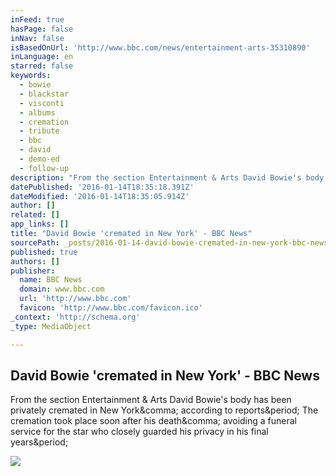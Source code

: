 ```yaml
---
inFeed: true
hasPage: false
inNav: false
isBasedOnUrl: 'http://www.bbc.com/news/entertainment-arts-35310890'
inLanguage: en
starred: false
keywords:
  - bowie
  - blackstar
  - visconti
  - albums
  - cremation
  - tribute
  - bbc
  - david
  - demo-ed
  - follow-up
description: "From the section Entertainment & Arts David Bowie's body has been privately cremated in New York, according to reports. The cremation took place soon after his death, avoiding a funeral service for the star who closely guarded his privacy in his final years."
datePublished: '2016-01-14T18:35:18.391Z'
dateModified: '2016-01-14T18:35:05.914Z'
author: []
related: []
app_links: []
title: "David Bowie 'cremated in New York' - BBC News"
sourcePath: _posts/2016-01-14-david-bowie-cremated-in-new-york-bbc-news.md
published: true
authors: []
publisher:
  name: BBC News
  domain: www.bbc.com
  url: 'http://www.bbc.com'
  favicon: 'http://www.bbc.com/favicon.ico'
_context: 'http://schema.org'
_type: MediaObject

---
```

<article style=""><h1>David Bowie 'cremated in New York' - BBC News</h1><p>From the section Entertainment &amp; Arts David Bowie's body has been privately cremated in New York&amp;comma; according to reports&amp;period; The cremation took place soon after his death&amp;comma; avoiding a funeral service for the star who closely guarded his privacy in his final years&amp;period;</p><img src="http://ichef-1.bbci.co.uk/news/1024/cpsprodpb/EC04/production/_87702406_b8299150-e75d-46b9-90e8-43674c04ac8d.jpg" /></article>